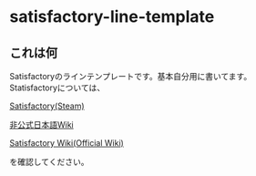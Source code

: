 # satisfactory-line-template

## これは何

Satisfactoryのラインテンプレートです。基本自分用に書いてます。
Statisfactoryについては、

[Satisfactory(Steam)](https://store.steampowered.com/app/526870/Satisfactory/?l=japanese)

[非公式日本語Wiki](https://wikiwiki.jp/sf-jp/)

[Satisfactory Wiki(Official Wiki)](https://satisfactory.fandom.com/wiki/Satisfactory_Wiki)

を確認してください。

